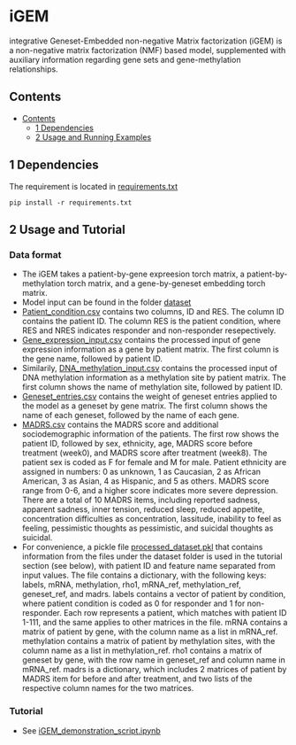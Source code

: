 # iGEM
integrative Geneset-Embedded non-negative Matrix factorization (iGEM) is a non-negative matrix factorization (NMF) based model, supplemented with auxiliary information regarding gene sets and gene-methylation relationships.

## Contents ##
- [Contents](#contents)
	- [1 Dependencies](#2-requirements)
	- [2 Usage and Running Examples](#3-usage-and-running-example)

## 1 Dependencies
The requirement is located in [requirements.txt](https://github.com/li-lab-mcgill/iGEM/blob/main/requirements.txt)
```
pip install -r requirements.txt
```

## 2 Usage and Tutorial
### Data format
* The iGEM takes a patient-by-gene expreesion torch matrix, a patient-by-methylation torch matrix, and a gene-by-geneset embedding torch matrix.
* Model input can be found in the folder [dataset](https://github.com/li-lab-mcgill/iGEM/tree/main/dataset)
* [Patient_condition.csv](https://github.com/li-lab-mcgill/iGEM/blob/main/dataset/Patient_condition.csv) contains two columns, ID and RES. The column ID contains the patient ID. The column RES is the patient condition, where RES and NRES indicates responder and non-responder resepectively.
* [Gene_expression_input.csv](https://github.com/li-lab-mcgill/iGEM/blob/main/dataset/Gene_expression_input.csv) contains the processed input of gene expression information as a gene by patient matrix. The first column is the gene name, followed by patient ID.
* Similarily, [DNA_methylation_input.csv](https://github.com/li-lab-mcgill/iGEM/blob/main/dataset/DNA_methylation_input.csv) contains the processed input of DNA methylation information as a methylation site by patient matrix. The first column shows the name of methylation site, followed by patient ID.
* [Geneset_entries.csv](https://github.com/li-lab-mcgill/iGEM/blob/main/dataset/Geneset_entries.csv) contains the weight of geneset entries applied to the model as a geneset by gene matrix. The first column shows the name of each geneset, followed by the name of each gene.
* [MADRS.csv](https://github.com/li-lab-mcgill/iGEM/blob/main/dataset/MADRS.csv) contains the MADRS score and additional sociodemographic information of the patients. The first row shows the patient ID, followed by sex, ethnicity, age, MADRS score before treatment (week0), and MADRS score after treatment (week8). The patient sex is coded as F for female and M for male. Patient ethnicity are assigned in numbers: 0 as unknown, 1 as Caucasian, 2 as African American, 3 as Asian, 4 as Hispanic, and 5 as others. MADRS score range from 0-6, and a higher score indicates more severe depression. There are a total of 10 MADRS items, including reported sadness, apparent sadness, inner tension, reduced sleep, reduced appetite, concentration difficulties as concentration, lassitude, inability to feel as feeling, pessimistic thoughts as pessimistic, and suicidal thoughts as suicidal.
* For convenience, a pickle file [
processed_dataset.pkl](https://github.com/li-lab-mcgill/iGEM/blob/main/dataset/processed_dataset.pkl) that contains information from the files under the dataset folder is used in the tutorial section (see below), with patient ID and feature name separated from input values. The file contains a dictionary, with the following keys: labels, mRNA, methylation, rho1, mRNA_ref, methylation_ref, geneset_ref, and madrs. labels contains a vector of patient by condition, where patient condition is coded as 0 for responder and 1 for non-responder. Each row represents a patient, which matches with patient ID 1-111, and the same applies to other matrices in the file. mRNA contains a matrix of patient by gene, with the column name as a list in mRNA_ref. methylation contains a matrix of patient by methylation sites, with the column name as a list in methylation_ref. rho1 contains a matrix of geneset by gene, with the row name in geneset_ref and column name in mRNA_ref. madrs is a dictionary, which includes 2 matrices of patient by MADRS item for before and after treatment, and two lists of the respective column names for the two matrices.

### Tutorial
* See [iGEM_demonstration_script.ipynb](https://github.com/li-lab-mcgill/iGEM/blob/main/iGEM_demonstration_script.ipynb)
